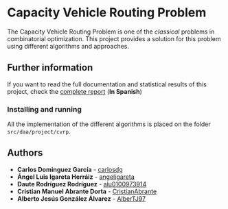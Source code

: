 # Capacity Vehicle Routing Problem

The Capacity Vehicle Routing Problem is one of the *classical* problems in combinatorial optimization. This project provides a solution for this problem using different algorithms and approaches.

## Further information

If you want to read the full documentation and statistical results of this project, check the [complete report](report/report.pdf) (**In Spanish**)

### Installing and running

All the implementation of the different algorithms is placed on the folder `src/daa/project/cvrp`.

## Authors

* **Carlos Dominguez García** - [carlosdg](https://github.com/carlosdg)
* **Ángel Luis Igareta Herráiz** - [angeligareta](https://github.com/angeligareta)
* **Daute Rodríguez Rodríguez** - [alu0100973914](https://github.com/alu0100973914)
* **Cristian Manuel Abrante Dorta** - [CristianAbrante](https://github.com/CristianAbrante)
* **Alberto Jesús González Álvarez** - [AlberTJ97](https://github.com/AlberTJ97)
